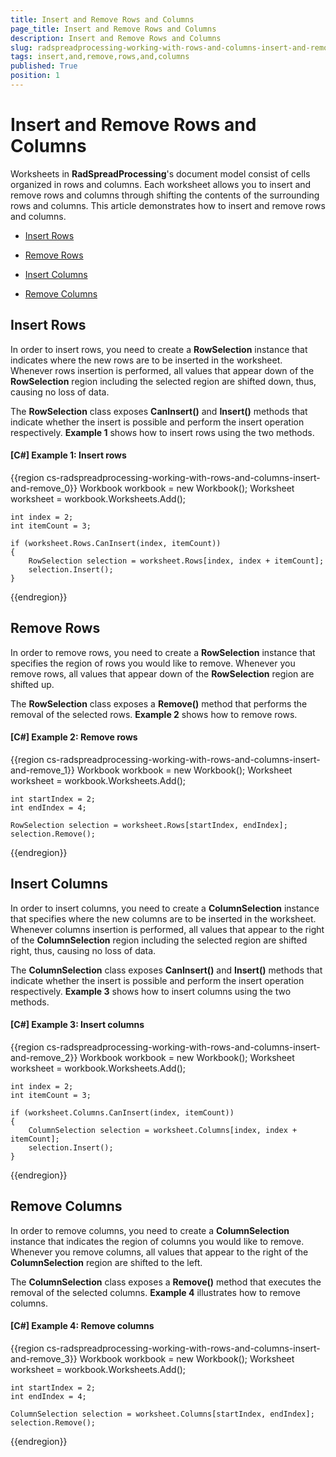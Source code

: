 ```yaml
---
title: Insert and Remove Rows and Columns
page_title: Insert and Remove Rows and Columns
description: Insert and Remove Rows and Columns
slug: radspreadprocessing-working-with-rows-and-columns-insert-and-remove
tags: insert,and,remove,rows,and,columns
published: True
position: 1
---
```


# Insert and Remove Rows and Columns



Worksheets in __RadSpreadProcessing__'s document model consist of cells organized in rows and columns. Each worksheet allows you to insert and remove rows and columns through shifting the contents of the surrounding rows and columns. This article demonstrates how to insert and remove rows and columns.
      

* [Insert Rows](#insert-rows)

* [Remove Rows](#remove-rows)

* [Insert Columns](#insert-columns)

* [Remove Columns](#remove-columns)

## Insert Rows

In order to insert rows, you need to create a __RowSelection__ instance that indicates where the new rows are to be inserted in the worksheet. Whenever rows insertion is performed, all values that appear down of the __RowSelection__ region including the selected region are shifted down, thus, causing no loss of data.
        

The __RowSelection__ class exposes __CanInsert()__ and __Insert()__ methods that indicate whether the insert is possible and perform the insert operation respectively. __Example 1__ shows how to insert rows using the two methods.
        

#### __[C#] Example 1: Insert rows__

{{region cs-radspreadprocessing-working-with-rows-and-columns-insert-and-remove_0}}
	Workbook workbook = new Workbook();
	Worksheet worksheet = workbook.Worksheets.Add();
	
	int index = 2;
	int itemCount = 3;
	
	if (worksheet.Rows.CanInsert(index, itemCount))
	{
	    RowSelection selection = worksheet.Rows[index, index + itemCount];
	    selection.Insert();
	}
{{endregion}}



## Remove Rows

In order to remove rows, you need to create a __RowSelection__ instance that specifies the region of rows you would like to remove. Whenever you remove rows, all values that appear down of the __RowSelection__ region are shifted up.
        

The __RowSelection__ class exposes a __Remove()__ method that performs the removal of the selected rows. __Example 2__ shows how to remove rows.
        

#### __[C#] Example 2: Remove rows__

{{region cs-radspreadprocessing-working-with-rows-and-columns-insert-and-remove_1}}
	Workbook workbook = new Workbook();
	Worksheet worksheet = workbook.Worksheets.Add();
	
	int startIndex = 2;
	int endIndex = 4;
	
	RowSelection selection = worksheet.Rows[startIndex, endIndex];
	selection.Remove();
{{endregion}}



## Insert Columns

In order to insert columns, you need to create a __ColumnSelection__ instance that specifies where the new columns are to be inserted in the worksheet. Whenever columns insertion is performed, all values that appear to the right of the __ColumnSelection__ region including the selected region are shifted right, thus, causing no loss of data.
        

The __ColumnSelection__ class exposes __CanInsert()__ and __Insert()__ methods that indicate whether the insert is possible and perform the insert operation respectively. __Example 3__ shows how to insert columns using the two methods.
        

#### __[C#] Example 3: Insert columns__

{{region cs-radspreadprocessing-working-with-rows-and-columns-insert-and-remove_2}}
	Workbook workbook = new Workbook();
	Worksheet worksheet = workbook.Worksheets.Add();
	
	int index = 2;
	int itemCount = 3;
	
	if (worksheet.Columns.CanInsert(index, itemCount))
	{
	    ColumnSelection selection = worksheet.Columns[index, index + itemCount];
	    selection.Insert();
	}
{{endregion}}



## Remove Columns

In order to remove columns, you need to create a __ColumnSelection__ instance that indicates the region of columns you would like to remove. Whenever you remove columns, all values that appear to the right of the __ColumnSelection__ region are shifted to the left.
        

The __ColumnSelection__ class exposes a __Remove()__ method that executes the removal of the selected columns. __Example 4__ illustrates how to remove columns.
        

#### __[C#] Example 4: Remove columns__

{{region cs-radspreadprocessing-working-with-rows-and-columns-insert-and-remove_3}}
	Workbook workbook = new Workbook();
	Worksheet worksheet = workbook.Worksheets.Add();
	
	int startIndex = 2;
	int endIndex = 4;
	
	ColumnSelection selection = worksheet.Columns[startIndex, endIndex];
	selection.Remove();
{{endregion}}


